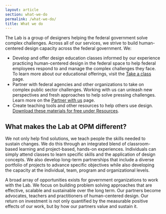```yaml
---
layout: article
section: what-we-do
permalink: /what-we-do/
title: What we do
---
```


<p class="lab-content__lead">
  The Lab is a group of designers helping the federal government solve complex challenges. Across all of our services, we strive to build human-centered design capacity across the federal government. We:
  </p>

*	Develop and offer design education classes informed by our experience practicing human-centered design in the federal space to help federal employees respond to and manage the complex challenges they face. To learn more about our educational offerings, visit the [Take a class](../take-a-class/) page.  
*	Partner with federal agencies and other organizations to take on complex public sector challenges. Working with us can unleash new perspectives and fresh approaches to help solve pressing challenges. Learn more on the [Partner with us](partner/) page.
*	Create teaching tools and other resources to help others use design. [Download these materials for free under Resources](resources/).
<!-- *	Host and participate in events across the country dedicated to bringing innovators together to build and support human-centered design as an effective approach for solving complex challenges. Visit [Events](events/) to learn more about upcoming opportunities. -->

## What makes the Lab at OPM different?

We not only help find solutions, we teach people the skills needed to sustain changes. We do this through an integrated blend of classroom-based learning and project-based, hands-on experiences. Individuals can simply attend classes to learn specific skills and the application of design concepts. We also develop long-term partnerships that include a diverse portfolio of projects to advance specific objectives while also developing the capacity at the individual, team, program and organizational levels.

A broad array of opportunities exists for government organizations to work with the Lab. We focus on building problem solving approaches that are effective, scalable and sustainable over the long term. Our partners become advocates, teachers and practitioners of human-centered design. Our return on investment is not only quantified by the measurable positive effects of our work, but by how our partners value and sustain it.
